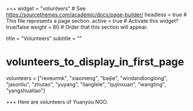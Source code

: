 +++
widget = "volunteers"  # See https://sourcethemes.com/academic/docs/page-builder/
headless = true  # This file represents a page section.
active = true  # Activate this widget? true/false
weight = 60  # Order that this section will appear.

title = "Volunteers"
subtitle = ""

# volunteers_to_display_in_first_page
volunteers = ["reveurmk", "xiaomeng", "baijie", "windandlonglong", "jasonliu", "zhutao", "yuyang", "lianglele", "qujinxuan", "wangting", "yangshuaitao"]  
  
+++
Here are volunteers of Yuanyou NGO. 
